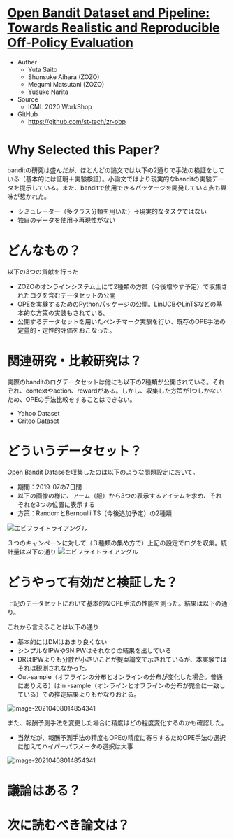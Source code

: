 # [Open Bandit Dataset and Pipeline: Towards Realistic and Reproducible Off-Policy Evaluation](https://arxiv.org/abs/2008.07146)

- Auther
  - Yuta Saito
  - Shunsuke Aihara (ZOZO)
  - Megumi Matsutani (ZOZO)
  - Yusuke Narita
- Source
  - ICML 2020 WorkShop
- GitHub
  - https://github.com/st-tech/zr-obp

# Why Selected this Paper?

banditの研究は盛んだが、ほとんどの論文では以下の2通りで手法の検証をしている（基本的には証明＋実験検証）。小論文ではより現実的なbanditの実験データを提示している。また、banditで使用できるパッケージを開発している点も興味が惹かれた。

- シミュレーター（多クラス分類を用いた）→現実的なタスクではない
- 独自のデータを使用→再現性がない

# どんなもの？

以下の3つの貢献を行った

- ZOZOのオンラインシステム上にて2種類の方策（今後増やす予定）で収集されたログを含むデータセットの公開
- OPEを実験するためのPythonパッケージの公開。LinUCBやLinTSなどの基本的な方策の実装もされている。
- 公開するデータセットを用いたベンチマーク実験を行い、既存のOPE手法の定量的・定性的評価をおこなった。

# 関連研究・比較研究は？

実際のbanditのログデータセットは他にも以下の2種類が公開されている。それぞれ、contextやaction、rewardがある。しかし、収集した方策が1つしかないため、OPEの手法比較をすることはできない。

- Yahoo Dataset
- Criteo Dataset

# どういうデータセット？

Open Bandit Dataseを収集したのは以下のような問題設定において。

- 期間：2019-07の7日間
- 以下の画像の様に、アーム（服）から3つの表示するアイテムを求め、それぞれを3つの位置に表示する
- 方策：RandomとBernoulli TS（今後追加予定）の2種類

<img src="https://raw.githubusercontent.com/st-tech/zr-obp/master/images/recommended_fashion_items.png" alt="エビフライトライアングル" title="サンプル">

３つのキャンペーンに対して（３種類の集め方で）上記の設定でログを収集。統計量は以下の通り
<img src="https://raw.githubusercontent.com/st-tech/zr-obp/master/images/obd_stats.png" alt="エビフライトライアングル" title="サンプル">

# どうやって有効だと検証した？

上記のデータセットにおいて基本的なOPE手法の性能を測った。結果は以下の通り。

これから言えることは以下の通り

- 基本的にはDMはあまり良くない
- シンプルなIPWやSNIPWはそれなりの結果を出している
- DRはIPWよりも分散が小さいことが提案論文で示されているが、本実験ではそれは観測されなかった。
- Out-sample（オフラインの分布とオンラインの分布が変化した場合。普通にありえる）はIn -sample（オンラインとオフラインの分布が完全に一致している）での推定結果よりもかなりおとる。

![image-20210408014854341](https://i.imgur.com/gHSyMpf.png)

また、報酬予測手法を変更した場合に精度はどの程度変化するのかも確認した。

- 当然だが、報酬予測手法の精度もOPEの精度に寄与するためOPE手法の選択に加えてハイパーパラメータの選択は大事

![image-20210408014854341](https://i.imgur.com/N0XXef6.png)

# 議論はある？



# 次に読むべき論文は？